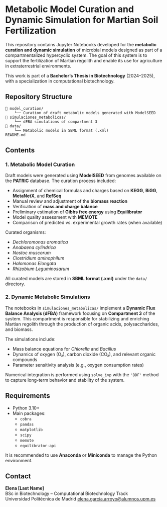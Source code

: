 # Metabolic Model Curation and Dynamic Simulation for Martian Soil Fertilization

This repository contains Jupyter Notebooks developed for the **metabolic curation and dynamic simulation** of microbial models designed as part of a compartmentalized hypercyclic system. The goal of this system is to support the fertilization of Martian regolith and enable its use for agriculture in extraterrestrial environments.

This work is part of a **Bachelor’s Thesis in Biotechnology** (2024–2025), with a specialization in computational biotechnology.

## Repository Structure

```
📁 model_curation/
    └── Curation of draft metabolic models generated with ModelSEED
📁 simulaciones_metabolicas/
    └── dFBA simulations of compartment 3
📁 data/
    └── Metabolic models in SBML format (.xml)
README.md
```

## Contents

### 1. Metabolic Model Curation

Draft models were generated using **ModelSEED** from genomes available on the **PATRIC** database. The curation process included:

- Assignment of chemical formulas and charges based on **KEGG**, **BiGG**, **MetaNetX**, and **RefSeq**
- Manual review and adjustment of the **biomass reaction**
- Verification of **mass and charge balance**
- Preliminary estimation of **Gibbs free energy** using **Equilibrator**
- Model quality assessment with **MEMOTE**
- Comparison of predicted vs. experimental growth rates (when available)

Curated organisms:
- *Dechloromonas aromatica*
- *Anabaena cylindrica*
- *Nostoc muscorum*
- *Clostridium aminophilum*
- *Halomonas Elongata*
- *Rhizobium Leguminosarum*

All curated models are stored in **SBML format (.xml)** under the `data/` directory.

### 2. Dynamic Metabolic Simulations

The notebooks in `simulaciones_metabolicas/` implement a **Dynamic Flux Balance Analysis (dFBA)** framework focusing on **Compartment 3** of the system. This compartment is responsible for stabilizing and enriching Martian regolith through the production of organic acids, polysaccharides, and biomass.

The simulations include:

- Mass balance equations for *Chlorella* and *Bacillus*
- Dynamics of oxygen (O₂), carbon dioxide (CO₂), and relevant organic compounds
- Parameter sensitivity analysis (e.g., oxygen consumption rates)

Numerical integration is performed using `solve_ivp` with the `'BDF'` method to capture long-term behavior and stability of the system.

## Requirements

- Python 3.10+
- Main packages:
  - `cobra`
  - `pandas`
  - `matplotlib`
  - `scipy`
  - `memote`
  - `equilibrator-api`

It is recommended to use **Anaconda** or **Miniconda** to manage the Python environment.

## Contact

**Elena [Last Name]**  
BSc in Biotechnology – Computational Biotechnology Track  
Universidad Politécnica de Madrid
elena.garcia.arroyo@alumnos.upm.es

